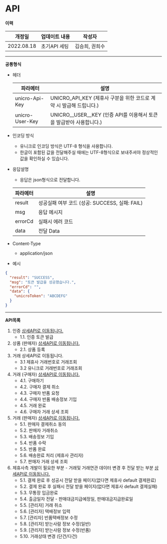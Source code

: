# API

**이력**

| 개정일        | 업데이트 내용  | 작성자      |
| ---------- | -------- | -------- |
| 2022.08.18 | 초기API 세팅 | 김승희, 권희수 |

***

**공통형식**

*   헤더

    | 파라메터            | 설명                                                 |
    | --------------- | -------------------------------------------------- |
    | unicro-Api-Key  | UNICRO\_API\_KEY (제휴사 구분을 위한 코드로 계약 시 발급해 드립니다.)   |
    | unicro-User-Key | UNICRO\__USER\__KEY (인증 API를 이용해서 토큰을 발급받아 사용합니다.) |
* 인코딩 방식
  * 유니크로 인코딩 방식은 UTF-8 형식을 사용합니다.
  * 한글이 포함된 값을 전달해주실 때에는 UTF-8형식으로 보내주셔야 정상적인 값을 확인하실 수 있습니다.
*   응답설명

    * 응답은 json형식으로 전달합니다.

    | 파라메터    | 설명                                 |
    | ------- | ---------------------------------- |
    | result  | 성공실패 여부 코드 (성공: SUCCESS, 실패: FAIL) |
    | msg     | 응답 메시지                             |
    | errorCd | 실패시 에러 코드                          |
    | data    | 전달 Data                            |
* Content-Type
  * application/json
* 예시

```json
{
  "result": "SUCCESS",
  "msg": "토큰 발급을 성공했습니다.",
  "errorCd": "",
  "data": {
    "unicroToken": "ABCDEFG"
  }
}
```

***

**API목록**

1. 인증 [상세API로 이동됩니다.](broken-reference)
   * 1.1. 인증 토큰 발급
2. 상품 (판매자) [상세API로 이동됩니다.](apiitem.md)
   * 2.1. 상품 등록
3. 거래 상세API로 이동됩니다.
   * 3.1 제휴사 거래번호로 거래조회
   * 3.2 유니크로 거래번호로 거래조회
4. 거래 (구매자) [상세API로 이동됩니다.](apibuyer.md)
   * 4.1. 구매하기
   * 4.2. 구매자 결제 취소
   * 4.3. 구매자 반품 요청
   * 4.4. 구매자 반품 배송정보 기입
   * 4.5. 거래 완료
   * 4.6. 구매자 거래 상세 조회
5. 거래 (판매자) [상세API로 이동됩니다.](apiseller.md)
   * 5.1. 판매자 결제취소 동의
   * 5.2. 판매자 거래취소
   * 5.3. 배송정보 기입
   * 5.4. 반품 수락
   * 5.5. 반품 완료
   * 5.6. 배송완료 처리 (제휴사 관리자)
   * 5.7. 판매자 거래 상세 조회
6. 제휴사측 개발이 필요한 부분 - 거래및 거래연관 데이터 변경 후 전달 받는 부분 [상세API로 이동됩니다.](apipartner.md)
   * 5.1. 결제 완료 후 성공시 전달 받을 페이지(없다면 제휴사 default 결제완료)
   * 5.2. 결제 완료 후 실패시 전달 받을 페이지(없다면 제휴사 default 결제실패)
   * 5.3. 무통장 입금완료
   * 5.4. 출금일자 전달 - 판매대금지급예정일, 판매대금지급완료일
   * 5.5. \[관리자] 거래 취소
   * 5.6. \[관리자] 택배정보 입력
   * 5.7. \[관리자] 반품택배정보 수정
   * 5.8. \[관리자] 받는사람 정보 수정(일반)
   * 5.9. \[관리자] 받는사람 정보 수정(반품)
   * 5.10. 거래상태 변경 (단건/다건)
